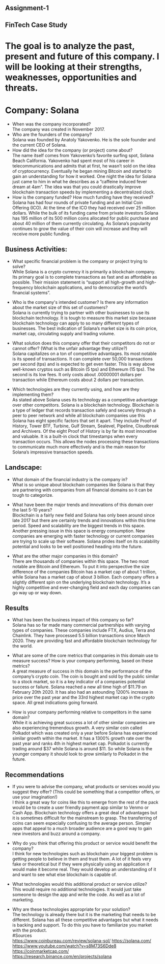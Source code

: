 ## Assignment-1

## FinTech Case Study

# The goal is to analyze the past, present and future of this company. I will be looking at their strengths, weaknesses, opportunities and threats. 

# Company: Solana 

* When was the company incorporated?  
The company was created in November 2017.
* Who are the founders of the company?  
Solana was founded by Anatoly Yakovenko. He is the sole founder and the current CEO of Solana. 
* How did the idea for the company (or project) come about?  
The name itself comes from Yakovenko’s favorite surfing spot, Solana Beach California. Yakovenko had spent most of his career in telecommunications and admits that at first, he wasn’t sold on the idea of cryptocurrency. Eventually he began mining Bitcoin and started to gain an understanding for how it worked. One night the idea for Solana just came to him in what he describes as a “caffeine induced fever dream at 4am”. The idea was that you could drastically improve blockchain transaction speeds by implementing a decentralized clock. 
* How is the company funded? How much funding have they received?  
Solana has had four rounds of private funding and an Initial Coin Offering (ICO). At the time of the ICO they had received over 25 million dollars. While the bulk of its funding came from private investors Solana has 195 million of its 500 million coins allocated for public purchase and about 40 million of them currently circulating. As Solana’s popularity continues to grow the value of their coin will increase and they will receive more public funding.

## Business Activities:

* What specific financial problem is the company or project trying to solve?  
While Solana is a crypto currency it is primarily a blockchain company. Its primary goal is to complete transactions as fast and as affordable as possible. Their mission statement is “support all high-growth and high-frequency blockchain applications, and to democratize the world’s financial systems”.

* Who is the company's intended customer?  Is there any information about the market size of this set of customers?  
Solana is currently trying to partner with other businesses to use its blockchain technology. It is tough to measure this market size because blockchain technology can apply to so many different types of businesses. The best indication of Solana’s market size is its coin price, market cap, circulating supply and trading volume. 
	
* What solution does this company offer that their competitors do not or cannot offer? (What is the unfair advantage they utilize?)    
Solana capitalizes on a ton of competitive advantages. Its most notable is its speed of transactions. It can complete over 50,000 transactions per second (tps) and is expected to get even faster. This is way above well-known cryptos such as Bitcoin (5 tps) and Ethereum (15 tps). The second is its low fees. It only costs about .00000001 dollars per transaction while Ethereum costs about 2 dollars per transaction. 
* Which technologies are they currently using, and how are they implementing them?  
As stated above Solana uses its technology as a competitive advantage over other competitors. Solana is a blockchain technology. Blockchain is a type of ledger that records transaction safely and securely through a peer to peer network and while all blockchain companies use this Solana has eight specific factors that set it apart. They include Proof of History, Tower BTF, Turbine, Gulf Stream, Sealevel, Pipeline, Cloudbreak and Archivers. Of the eight Proof of History is by far its most innovative and valuable. It is a built-in clock that timestamps when every transaction occurs. This allows the nodes processing these transactions to communicate much more effectively and is the main reason for Solana’s impressive transaction speeds.

## Landscape:

* What domain of the financial industry is the company in?  
What is so unique about blockchain companies like Solana is that they are partnering with companies from all financial domains so it can be tough to categorize. 
* What have been the major trends and innovations of this domain over the last 5-10 years?  
Blockchain is a fairly new field and Solana has only been around since late 2017 but there are certainly trends and innovations within this time period. Speed and scalability are the biggest trends in this space. Another pressing issue in this space is energy consumption.  New companies are emerging with faster technology or current companies are trying to scale up their software. Solana prides itself on its scalability potential and looks to be well positioned heading into the future. 

* What are the other major companies in this domain?  
There are thousands of companies within this space. The two most notable are Bitcoin and Ethereum. To put it into perspective the size difference of the companies Bitcoin has a market cap of about 1 trillion, while Solana has a market cap of about 3 billion. Each company offers a slightly different spin on the underlying blockchain technology. It’s a highly competitive and ever-changing field and each day companies can go way up or way down. 


## Results

* What has been the business impact of this company so far?  
Solana has so far made many commercial partnerships with varying types of companies. These companies include FTX, Audius, Terra and Chainlink. They have processed 5.5 billion transactions since March 2020. They are providing fast and affordable blockchain technology for the world. 
* What are some of the core metrics that companies in this domain use to measure success? How is your company performing, based on these metrics?  
A great measure of success in this domain is the performance of the company’s crypto coin. The coin is bought and sold by the public similar to a stock market, so it is a key indicator of a companies potential success or failure. Solana reached a new all time high of $11.79 on February 20th 2020. It has also had an astounding 1200% increase in price over the past year and the 33rd highest market cap in the crypto space. All great indications going forward. 

* How is your company performing relative to competitors in the same domain?  
While it is achieving great success a lot of other similar companies are also experiencing tremendous growth. A very similar coin called Polkadot which was created only a year before Solana has experienced similar growth within the market. It has a 1300% growth rate over the past year and ranks 4th in highest market cap. Polkadot is currently trading around $37 while Solana is around $11. So while Solana is the younger company it should look to grow similarly to Polkadot in the future.  

## Recommendations

* If you were to advise the company, what products or services would you suggest they offer? (This could be something that a competitor offers, or use your imagination!)  
I think a great way for coins like this to emerge from the rest of the pack would be to create a user friendly payment app similar to Venmo or Cash App. Blockchain technology offers a great deal of advantages but it is sometimes difficult for the mainstream to grasp. The transferring of coins can seem especially confusing to the average person.  Simpler apps that appeal to a much broader audience are a good way to gain new investors and buzz around a company.   

* Why do you think that offering this product or service would benefit the company?  
I think for new technologies such as blockchain your biggest problem is getting people to believe in them and trust them. A lot of it feels very fake or theoretical but if they were physically using an application it would make it become real. They would develop an understanding of it and want to see what else blockchain is capable of. 
* What technologies would this additional product or service utilize?  
This would require no additional technologies. It would just take someone to design the app and write the code. As well as a lot of marketing. 
* Why are these technologies appropriate for your solution?  
The technology is already there but it is the marketing that needs to be different. Solana has all these competitive advantages but what it needs is backing and support. To do this you have to familiarize you market with the product.      
#Sources  
https://www.coinbureau.com/review/solana-sol/
https://solana.com/
https://www.youtube.com/watch?v=s8M73S6Dde8
https://coinmarketcap.com/
https://research.binance.com/en/projects/solana





